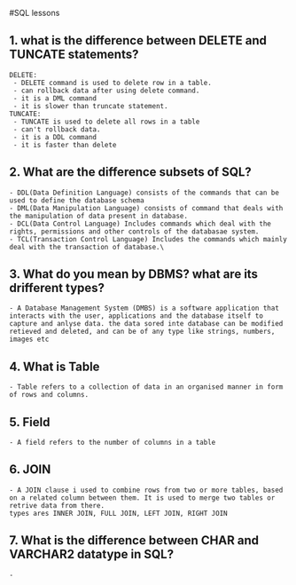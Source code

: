 #SQL lessons
## 1. what is the difference between DELETE and TUNCATE statements?
	DELETE:
	 - DELETE command is used to delete row in a table.
	 - can rollback data after using delete command.
	 - it is a DML command
	 - it is slower than truncate statement.
	TUNCATE:
	 - TUNCATE is used to delete all rows in a table
	 - can't rollback data.
	 - it is a DDL command
	 - it is faster than delete
## 2. What are the difference subsets of SQL?
	- DDL(Data Definition Language) consists of the commands that can be used to define the database schema
	- DML(Data Manipulation Language) consists of command that deals with the manipulation of data present in database.
	- DCL(Data Control Language) Includes commands which deal with the rights, permissions and other controls of the databasae system.
	- TCL(Transaction Control Language) Includes the commands which mainly deal with the transaction of database.\
## 3. What do you mean by DBMS? what are its drifferent types?
	- A Database Management System (DMBS) is a software application that interacts with the user, applications and the database itself to capture and anlyse data. the data sored inte database can be modified retieved and deleted, and can be of any type like strings, numbers, images etc
## 4. What is Table
	- Table refers to a collection of data in an organised manner in form of rows and columns.
## 5. Field
	- A field refers to the number of columns in a table
## 6. JOIN
	- A JOIN clause i used to combine rows from two or more tables, based on a related column between them. It is used to merge two tables or retrive data from there.
	types ares INNER JOIN, FULL JOIN, LEFT JOIN, RIGHT JOIN
## 7. What is the difference between CHAR and VARCHAR2 datatype in SQL?
	- 
